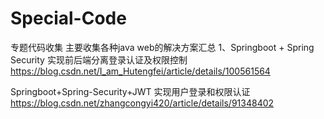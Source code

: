 # Special-Code
专题代码收集
主要收集各种java web的解决方案汇总
1、Springboot + Spring Security 实现前后端分离登录认证及权限控制
https://blog.csdn.net/I_am_Hutengfei/article/details/100561564

Springboot+Spring-Security+JWT 实现用户登录和权限认证
https://blog.csdn.net/zhangcongyi420/article/details/91348402
